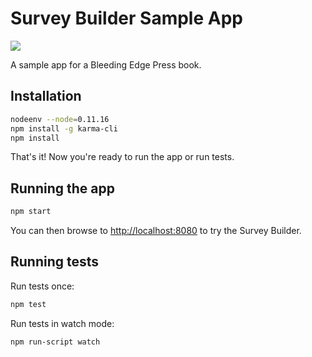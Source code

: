 Survey Builder Sample App
========================

![](https://travis-ci.org/backstopmedia/bleeding-edge-sample-app.svg?branch=master)

A sample app for a Bleeding Edge Press book.

## Installation

```bash
nodeenv --node=0.11.16
npm install -g karma-cli
npm install
```

That's it! Now you're ready to run the app or run tests.

## Running the app

```bash
npm start
```

You can then browse to [http://localhost:8080](http://localhost:8080) to try the Survey Builder.

## Running tests

Run tests once:

```bash
npm test
```

Run tests in watch mode:

```bash
npm run-script watch
```

